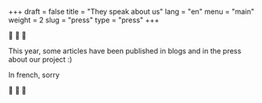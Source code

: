 +++
draft = false
title = "They speak about us"
lang = "en"
menu = "main"
weight = 2
slug = "press"
type = "press"
+++

📢 📢 📢

This year, some articles have been published in blogs and in the press about our project :)

In french, sorry

📢 📢 📢
